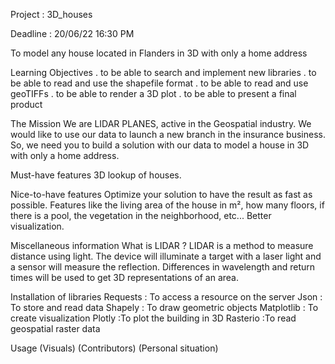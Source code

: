 Project : 3D_houses

Deadline : 20/06/22 16:30 PM

To model any house located in Flanders in 3D with only a home address

Learning Objectives
. to be able to search and implement new libraries
. to be able to read and use the shapefile format
. to be able to read and use geoTIFFs
. to be able to render a 3D plot
. to be able to present a final product

The Mission
We are LIDAR PLANES, active in the Geospatial industry. We would like to use our data to launch a new branch in the insurance business. So, we need you to build a solution with our data to model a house in 3D with only a home address.

Must-have features
3D lookup of houses.

Nice-to-have features
Optimize your solution to have the result as fast as possible.
Features like the living area of the house in m², how many floors, if there is a pool, the vegetation in the neighborhood, etc...
Better visualization.

Miscellaneous information
What is LIDAR ?
LIDAR is a method to measure distance using light. The device will illuminate a target with a laser light and a sensor will measure the reflection. Differences in wavelength and return times will be used to get 3D representations of an area.

Installation of libraries
Requests : To access a resource on the server
Json : To store and read data
Shapely : To draw geometric objects
Matplotlib : To  create visualization
Plotly :To plot the building in 3D
Rasterio :To read geospatial raster data



Usage
(Visuals)
(Contributors)
(Personal situation)

